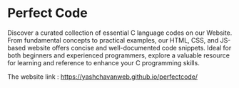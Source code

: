 # Perfect Code

Discover a curated collection of essential C language codes on our Website. From fundamental concepts to practical examples, our HTML, CSS, and JS-based website offers concise and well-documented code snippets. Ideal for both beginners and experienced programmers, explore a valuable resource for learning and reference to enhance your C programming skills.

The website link : https://yashchavanweb.github.io/perfectcode/
